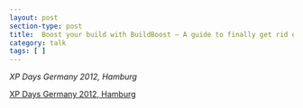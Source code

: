 ```yaml
---
layout: post
section-type: post
title:  Boost your build with BuildBoost – A guide to finally get rid of your build headaches
category: talk
tags: [ ]
---
```

_XP Days Germany 2012, Hamburg_

<a href="https://www.xpdays.de/twiki/bin/view/XPDays2012/BoostYourBuildWithBuildBoost">XP Days Germany 2012, Hamburg</a>
